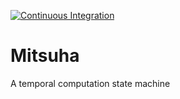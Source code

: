 [![Continuous Integration](https://github.com/supercmmetry/mitsuha/actions/workflows/ci.yml/badge.svg)](https://github.com/supercmmetry/mitsuha/actions/workflows/ci.yml)

# Mitsuha

A temporal computation state machine

